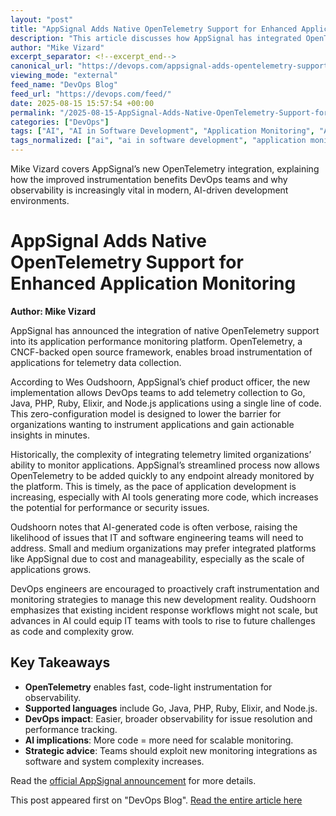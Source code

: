 ```yaml
---
layout: "post"
title: "AppSignal Adds Native OpenTelemetry Support for Enhanced Application Monitoring"
description: "This article discusses how AppSignal has integrated OpenTelemetry into its application performance monitoring platform. The update streamlines collecting telemetry data across a variety of programming languages, making observability more accessible to DevOps teams. The piece also addresses the implications of increased code generation driven by AI and why scalable monitoring is crucial."
author: "Mike Vizard"
excerpt_separator: <!--excerpt_end-->
canonical_url: "https://devops.com/appsignal-adds-opentelemetry-support-to-monitoring-platform/?utm_source=rss&utm_medium=rss&utm_campaign=appsignal-adds-opentelemetry-support-to-monitoring-platform"
viewing_mode: "external"
feed_name: "DevOps Blog"
feed_url: "https://devops.com/feed/"
date: 2025-08-15 15:57:54 +00:00
permalink: "/2025-08-15-AppSignal-Adds-Native-OpenTelemetry-Support-for-Enhanced-Application-Monitoring.html"
categories: ["DevOps"]
tags: ["AI", "AI in Software Development", "Application Monitoring", "AppSignal", "CNCF", "DevOps", "Elixir", "Go", "Instrumentation", "Java", "Monitoring And Analytics", "Node.js", "Observability", "OpenTelemetry", "Performance Metrics", "PHP", "Posts", "Ruby", "Social Facebook", "Social LinkedIn", "Social X", "Telemetry Data", "Zero Configuration"]
tags_normalized: ["ai", "ai in software development", "application monitoring", "appsignal", "cncf", "devops", "elixir", "go", "instrumentation", "java", "monitoring and analytics", "node dot js", "observability", "opentelemetry", "performance metrics", "php", "posts", "ruby", "social facebook", "social linkedin", "social x", "telemetry data", "zero configuration"]
---
```


Mike Vizard covers AppSignal’s new OpenTelemetry integration, explaining how the improved instrumentation benefits DevOps teams and why observability is increasingly vital in modern, AI-driven development environments.<!--excerpt_end-->

# AppSignal Adds Native OpenTelemetry Support for Enhanced Application Monitoring

**Author: Mike Vizard**

AppSignal has announced the integration of native OpenTelemetry support into its application performance monitoring platform. OpenTelemetry, a CNCF-backed open source framework, enables broad instrumentation of applications for telemetry data collection.

According to Wes Oudshoorn, AppSignal’s chief product officer, the new implementation allows DevOps teams to add telemetry collection to Go, Java, PHP, Ruby, Elixir, and Node.js applications using a single line of code. This zero-configuration model is designed to lower the barrier for organizations wanting to instrument applications and gain actionable insights in minutes.

Historically, the complexity of integrating telemetry limited organizations’ ability to monitor applications. AppSignal’s streamlined process now allows OpenTelemetry to be added quickly to any endpoint already monitored by the platform. This is timely, as the pace of application development is increasing, especially with AI tools generating more code, which increases the potential for performance or security issues.

Oudshoorn notes that AI-generated code is often verbose, raising the likelihood of issues that IT and software engineering teams will need to address. Small and medium organizations may prefer integrated platforms like AppSignal due to cost and manageability, especially as the scale of applications grows.

DevOps engineers are encouraged to proactively craft instrumentation and monitoring strategies to manage this new development reality. Oudshoorn emphasizes that existing incident response workflows might not scale, but advances in AI could equip IT teams with tools to rise to future challenges as code and complexity grow.

## Key Takeaways

- **OpenTelemetry** enables fast, code-light instrumentation for observability.
- **Supported languages** include Go, Java, PHP, Ruby, Elixir, and Node.js.
- **DevOps impact**: Easier, broader observability for issue resolution and performance tracking.
- **AI implications**: More code = more need for scalable monitoring.
- **Strategic advice**: Teams should exploit new monitoring integrations as software and system complexity increases.

Read the [official AppSignal announcement](https://www.globenewswire.com/news-release/2025/08/07/3129344/0/en/AppSignal-Provides-Powerful-Application-Performance-Monitoring-With-OpenTelemetry-for-Resource-Constrained-Development-Teams.html) for more details.

This post appeared first on "DevOps Blog". [Read the entire article here](https://devops.com/appsignal-adds-opentelemetry-support-to-monitoring-platform/?utm_source=rss&utm_medium=rss&utm_campaign=appsignal-adds-opentelemetry-support-to-monitoring-platform)
